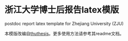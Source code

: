 # 浙江大学博士后报告latex模版

postdoc report latex template for Zhejiang University (ZJU)

本模版改编自[thuthesis](https://github.com/tuna/thuthesis)。更多使用方法请参考其readme文档。

